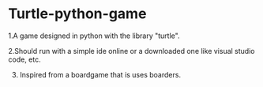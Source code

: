 # Turtle-python-game
1.A game designed in python with the library "turtle".

2.Should run with a simple ide online or a downloaded one like visual studio code, etc.

3. Inspired from a boardgame that is uses boarders.
